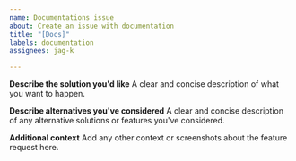 ```yaml
---
name: Documentations issue
about: Create an issue with documentation
title: "[Docs]"
labels: documentation
assignees: jag-k

---
```


**Describe the solution you'd like**
A clear and concise description of what you want to happen.

**Describe alternatives you've considered**
A clear and concise description of any alternative solutions or features you've considered.

**Additional context**
Add any other context or screenshots about the feature request here.
